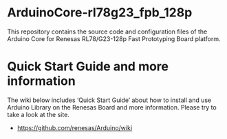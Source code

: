 # ArduinoCore-rl78g23_fpb_128p

This repository contains the source code and configuration files of the Arduino Core for Renesas RL78/G23-128p Fast Prototyping Board platform.

# Quick Start Guide and more information

The wiki below includes ‘Quick Start Guide’ about how to install and use Arduino Library on the Renesas Board and more information.  Please try to take a look at the site.

  * https://github.com/renesas/Arduino/wiki